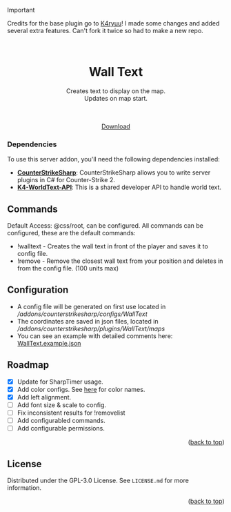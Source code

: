 <a name="readme-top"></a>

> [!IMPORTANT]
> Credits for the base plugin go to [K4ryuu](https://github.com/K4ryuu)! I made some changes and added several extra features. Can't fork it twice so had to make a new repo.

<!-- PROJECT LOGO -->
<br />
<div align="center">
  <h1 align="center">Wall Text</h1>
  <a align="center">Creates text to display on the map.<br>Updates on map start.</a><br>
  <br>
  <img src="https://files.catbox.moe/fehppv.png" alt="" style="margin: 0;">

  <p align="center">
    <br />
    <a href="https://github.com/M-archand/WallText/releases/tag/1.0.0">Download</a>
  </p>
</div>

<!-- ABOUT THE PROJECT -->

### Dependencies

To use this server addon, you'll need the following dependencies installed:

- [**CounterStrikeSharp**](https://github.com/roflmuffin/CounterStrikeSharp/releases): CounterStrikeSharp allows you to write server plugins in C# for Counter-Strike 2.
- [**K4-WorldText-API**](https://github.com/K4ryuu/K4-WorldText-API): This is a shared developer API to handle world text.

<!-- COMMANDS -->

## Commands

Default Access: @css/root, can be configured.
All commands can be configured, these are the default commands:
- !walltext - Creates the wall text in front of the player and saves it to config file.
- !remove   - Remove the closest wall text from your position and deletes in from the config file. (100 units max)

<!-- CONFIG -->

## Configuration

- A config file will be generated on first use located in _/addons/counterstrikesharp/configs/WallText_
- The coordinates are saved in json files, located in _/addons/counterstrikesharp/plugins/WallText/maps_
- You can see an example with detailed comments here: [WallText.example.json](https://github.com/M-archand/WallText/blob/main/WallText.example.json)
<!-- ROADMAP -->

## Roadmap

- [X] Update for SharpTimer usage.
- [X] Add color configs. See [here](https://i.sstatic.net/lsuz4.png) for color names.
- [X] Add left alignment.
- [ ] Add font size & scale to config.
- [ ] Fix inconsistent results for !removelist
- [ ] Add configurabled commands.
- [ ] Add configurable permissions.

<p align="right">(<a href="#readme-top">back to top</a>)</p>

<!-- LICENSE -->

## License

Distributed under the GPL-3.0 License. See `LICENSE.md` for more information.

<p align="right">(<a href="#readme-top">back to top</a>)</p>
